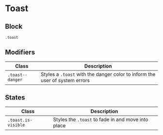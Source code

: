 # Toast

## Block

`.toast`

## Modifiers

| Class            | Description                                                  |
| ---------------- | ------------------------------------------------------------ |
| `.toast--danger` | Styles a `.toast` with the danger color to inform the user of system errors |

## States


| Class               | Description                                        |
| ------------------- | -------------------------------------------------- |
| `.toast.is-visible` | Styles the `.toast` to fade in and move into place |

